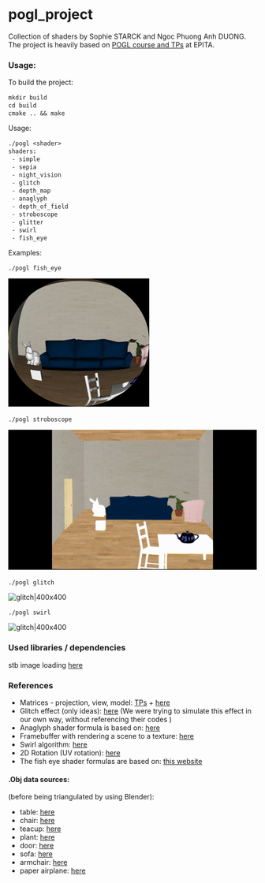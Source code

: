 # pogl_project
Collection of shaders by Sophie STARCK and Ngoc Phuong Anh DUONG.\
The project is heavily based on [POGL course and TPs](http://jo.fabrizio.free.fr/teaching/synt/index.php) at EPITA.

### Usage:
To build the project:
```
mkdir build
cd build
cmake .. && make 
```
Usage:
```
./pogl <shader>
shaders:
 - simple
 - sepia
 - night_vision
 - glitch
 - depth_map
 - anaglyph
 - depth_of_field
 - stroboscope
 - glitter
 - swirl
 - fish_eye
```
Examples:
```
./pogl fish_eye
```
![fish eye](./output/fish_eye.jpg)

```
./pogl stroboscope
```
![stroboscope](./output/stroboscope.GIF)

```
./pogl glitch
```
![glitch|400x400](./output/glitch.GIF)
```
./pogl swirl
```
![glitch|400x400](./output/swirl.GIF)


### Used libraries / dependencies
stb image loading [here](https://github.com/nothings/stb)

### References
 * Matrices - projection, view, model: [TPs](http://jo.fabrizio.free.fr/teaching/synt/index.php) + [here](https://solarianprogrammer.com/2013/05/22/opengl-101-matrices-projection-view-model/)
 * Glitch effect (only ideas): [here](https://codemyui.com/image-glitch-effect-using-opengl-shading-language/)
   (We were trying to simulate this effect in our own way, without referencing their codes ) 
 * Anaglyph shader formula is based on: [here](http://paulbourke.net/stereographics/anaglyph/)
 * Framebuffer with rendering a scene to a texture: [here](https://learnopengl.com/Advanced-OpenGL/Framebuffers)
 * Swirl algorithm: [here](http://supercomputingblog.com/openmp/image-twist-and-swirl-algorithm/)
 * 2D Rotation (UV rotation): [here](https://matthew-brett.github.io/teaching/rotation_2d.html)
 * The fish eye shader formulas are based on: [this website](http://paulbourke.net/dome/fisheye/)
 
#### .Obj data sources:
(before being triangulated by using Blender):
 * table: [here](https://free3d.com/3d-model/straight-leg-coffee-tablepine-v1--697100.html)
 * chair: [here](https://free3d.com/3d-model/chair-255345.html)
 * teacup: [here](https://free3d.com/3d-model/cup-933734.html)
 * plant: [here](https://free3d.com/3d-model/house-plant-01-60848.html)
 * door: [here](https://free3d.com/3d-model/-wooden-door-v3--266879.html)
 * sofa: [here](https://free3d.com/3d-model/casual-sofa-denim-v1--415793.html)
 * armchair: [here](https://free3d.com/3d-model/chair---artichoke-580579.html)
 * paper airplane: [here](https://free3d.com/3d-model/paper-airplane-58536.html)